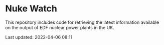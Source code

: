 # Nuke Watch

This repository includes code for retrieving the latest information available on the output of EDF nuclear power plants in the UK.

Last updated: 2022-04-06 08:11